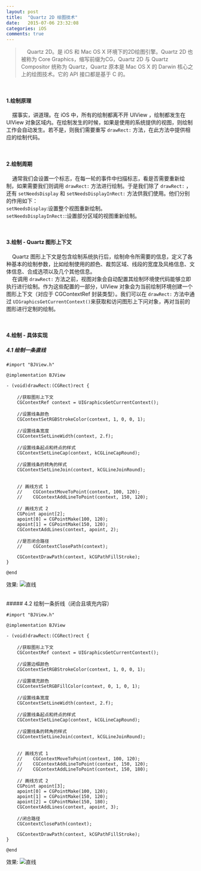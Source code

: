 ```yaml
---
layout: post
title:  "Quartz 2D 绘图技术"
date:   2015-07-06 23:32:08
categories: iOS
comments: true
---
```


> &nbsp;&nbsp;&nbsp;&nbsp;Quartz 2D。是 iOS 和 Mac OS X 环境下的2D绘图引擎。Quartz 2D 也被称为 Core Graphics，缩写前缀为CG，Quartz 2D 与 Quartz Compositor 统称为 Quartz，Quartz 原本是 Mac OS X 的 Darwin 核心之上的绘图技术。它的 API 接口都是基于 C 的。

<br>

#### 1.绘制原理
&nbsp;&nbsp;&nbsp;&nbsp;摆事实，讲道理。在 iOS 中，所有的绘制都离不开 UIView ，绘制都发生在 UIView 对象区域内。在绘制发生的时候，如果是使用的系统提供的视图，则绘制工作会自动发生。若不是，则我们需要重写 `drawRect:` 方法，在此方法中提供相应的绘制代码。

<br>

#### 2.绘制周期
&nbsp;&nbsp;&nbsp;&nbsp;通常我们会设置一个标志，在每一轮的事件中扫描标志，看是否需要重新绘制，如果需要我们则调用 `drawRect:` 方法进行绘制。于是我们除了 `drawRect:` ，还有 `setNeedsDisplay` 和 `setNeedsDisplayInRect:` 方法供我们使用。他们分别的作用如下：<br>
`setNeedsDisplay`:设置整个视图重新绘制。<br>
`setNeedsDisplayInRect:`:设置部分区域的视图重新绘制。

<br>

#### 3.绘制 - Quartz 图形上下文
&nbsp;&nbsp;&nbsp;&nbsp;Quartz 图形上下文是包含绘制系统执行后，绘制命令所需要的信息，定义了各种基本的绘制参数，比如绘制使用的颜色、裁剪区域、线段的宽度及风格信息、文体信息、合成选项以及几个其他信息。<br>
&nbsp;&nbsp;&nbsp;&nbsp;在调用 `drawRect:` 方法之前，视图对象会自动配置其绘制环境使代码能够立即执行进行绘制。作为这些配置的一部分，UIView 对象会为当前绘制环境创建一个图形上下文（对应于 CGContextRef 封装类型）。我们可以在 `drawRect:` 方法中通过  `UIGraphicsGetCurrentContext()`来获取和访问图形上下问对象，再对当前的图形进行定制的绘制。

<br>

#### 4.绘制 - 具体实现
##### 4.1 绘制一条直线

	#import "BJView.h"

	@implementation BJView
	
	- (void)drawRect:(CGRect)rect {
    
    	//获取图形上下文
    	CGContextRef context = UIGraphicsGetCurrentContext();
    
    	//设置线条颜色
    	CGContextSetRGBStrokeColor(context, 1, 0, 0, 1);
    
    	//设置线条宽度
    	CGContextSetLineWidth(context, 2.f);
    
    	//设置线条起点和终点的样式
    	CGContextSetLineCap(context, kCGLineCapRound);
    
    	//设置线条的转角的样式
    	CGContextSetLineJoin(context, kCGLineJoinRound);

    
    	// 画线方式 1
		//    CGContextMoveToPoint(context, 100, 120);
		//    CGContextAddLineToPoint(context, 150, 120);
	    
    	// 画线方式 2
    	CGPoint apoint[2];
    	apoint[0] = CGPointMake(100, 120);
    	apoint[1] = CGPointMake(150, 120);
    	CGContextAddLines(context, apoint, 2);
    
    	//是否闭合路径
    	//    CGContextClosePath(context);
    
    	CGContextDrawPath(context, kCGPathFillStroke);
	}
	
	@end

效果:
![直线](http://oaldigvho.bkt.clouddn.com/paper1.1.png)

<br>
##### 4.2 绘制一条折线（闭合且填充内容）

	#import "BJView.h"

	@implementation BJView

	- (void)drawRect:(CGRect)rect {
    
    	//获取图形上下文
    	CGContextRef context = UIGraphicsGetCurrentContext();
    
    	//设置边框颜色
    	CGContextSetRGBStrokeColor(context, 1, 0, 0, 1);
    
    	//设置填充颜色
    	CGContextSetRGBFillColor(context, 0, 1, 0, 1);
    
    	//设置线条宽度
    	CGContextSetLineWidth(context, 2.f);
    
    	//设置线条起点和终点的样式
    	CGContextSetLineCap(context, kCGLineCapRound);
    
    	//设置线条的转角的样式
    	CGContextSetLineJoin(context, kCGLineJoinRound);

    
    	// 画线方式 1
		//    CGContextMoveToPoint(context, 100, 120);
		//    CGContextAddLineToPoint(context, 150, 120);
		//    CGContextAddLineToPoint(context, 150, 180);
	
    	// 画线方式 2
    	CGPoint apoint[3];
    	apoint[0] = CGPointMake(100, 120);
    	apoint[1] = CGPointMake(150, 120);
    	apoint[2] = CGPointMake(150, 180);
    	CGContextAddLines(context, apoint, 3);
    
    	//闭合路径
    	CGContextClosePath(context);
    
		CGContextDrawPath(context, kCGPathFillStroke);
	}
	
	@end

效果:
![直线](http://oaldigvho.bkt.clouddn.com/paper1.2.png)
